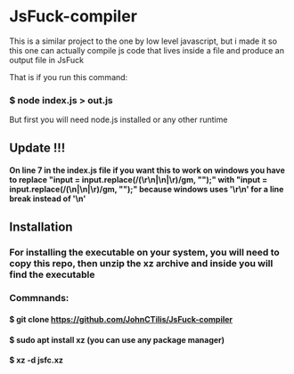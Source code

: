 # JsFuck-compiler
This is a similar project to the one by low level javascript, but i made it so this one can actually compile js code that lives inside a file and produce an output file in JsFuck

That is if you run this command:
### $ node index.js > out.js

But first you will need node.js installed or any other runtime

## Update !!!
#### On line 7 in the index.js file if you want this to work on windows you have to replace "input = input.replace(/(\r\n|\n|\r)/gm, "");" with "input = input.replace(/(\n|\n|\r)/gm, "");" because windows uses '\r\n' for a line break instead of '\n' 

## Installation
### For installing the executable on your system, you will need to copy this repo, then unzip the xz archive and inside you will find the executable

### Commnands:
#### $ git clone https://github.com/JohnCTilis/JsFuck-compiler
#### $ sudo apt install xz (you can use any package manager)
#### $ xz -d jsfc.xz
